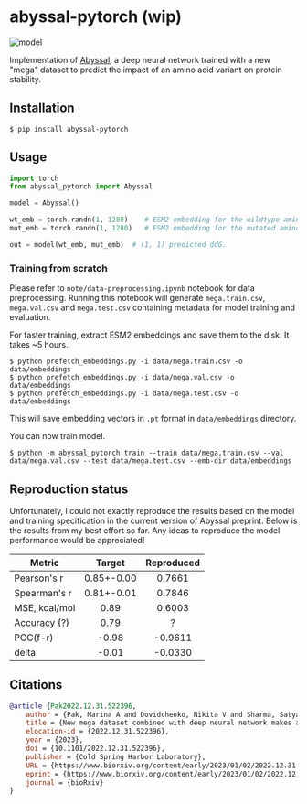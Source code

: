 # abyssal-pytorch (wip)

![model](img/banner.png)

Implementation of [Abyssal](https://www.biorxiv.org/content/10.1101/2022.12.31.522396v1.full), a deep neural network trained with a new "mega" dataset to predict the impact of an amino acid variant on protein stability.

## Installation

```shell
$ pip install abyssal-pytorch
```

## Usage
```python
import torch
from abyssal_pytorch import Abyssal

model = Abyssal()

wt_emb = torch.randn(1, 1280)    # ESM2 embedding for the wildtype amino acid.
mut_emb = torch.randn(1, 1280)   # ESM2 embedding for the mutated amino acid.

out = model(wt_emb, mut_emb)  # (1, 1) predicted ddG.
```

### Training from scratch
Please refer to `note/data-preprocessing.ipynb` notebook for data preprocessing. Running this notebook will generate `mega.train.csv`, `mega.val.csv` and `mega.test.csv` containing metadata for model training and evaluation.

For faster training, extract ESM2 embeddings and save them to the disk. It takes ~5 hours.
```shell
$ python prefetch_embeddings.py -i data/mega.train.csv -o data/embeddings
$ python prefetch_embeddings.py -i data/mega.val.csv -o data/embeddings
$ python prefetch_embeddings.py -i data/mega.test.csv -o data/embeddings
```

This will save embedding vectors in `.pt` format in `data/embeddings` directory.

You can now train model.

```shell
$ python -m abyssal_pytorch.train --train data/mega.train.csv --val data/mega.val.csv --test data/mega.test.csv --emb-dir data/embeddings
```

## Reproduction status

Unfortunately, I could not exactly reproduce the results based on the model and training specification in the current version of Abyssal preprint.
Below is the results from my best effort so far. Any ideas to reproduce the model performance would be appreciated!

|Metric|Target|Reproduced|
|------|:----:|:--------:|
Pearson's r|0.85+-0.00|0.7661|
Spearman's r|0.81+-0.01|0.7846|
MSE, kcal/mol|0.89|0.6003|
Accuracy (?)|0.79|?|
PCC(f-r)|-0.98|-0.9611|
delta|-0.01|-0.0330|

## Citations

```bibtex
@article {Pak2022.12.31.522396,
	author = {Pak, Marina A and Dovidchenko, Nikita V and Sharma, Satyarth Mishra and Ivankov, Dmitry N},
	title = {New mega dataset combined with deep neural network makes a progress in predicting impact of mutation on protein stability},
	elocation-id = {2022.12.31.522396},
	year = {2023},
	doi = {10.1101/2022.12.31.522396},
	publisher = {Cold Spring Harbor Laboratory},
	URL = {https://www.biorxiv.org/content/early/2023/01/02/2022.12.31.522396},
	eprint = {https://www.biorxiv.org/content/early/2023/01/02/2022.12.31.522396.full.pdf},
	journal = {bioRxiv}
}

```
